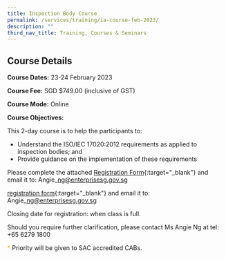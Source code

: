 ```yaml
---
title: Inspection Body Course
permalink: /services/training/ia-course-feb-2023/
description: ""
third_nav_title: Training, Courses & Seminars
---
```

## Course Details

**Course Dates:** 23-24 February 2023

**Course Fee:** SGD $749.00 (inclusive of GST)

**Course Mode:**  Online

**Course Objectives:**

This 2-day course is to help the participants to:

* Understand the ISO/IEC 17020:2012 requirements as applied to inspection bodies; and
* Provide guidance on the implementation of these requirements

Please complete the attached [Registration Form](/files/Registration%20forms/Registration-form-IB-Feb2023.pdf){:target="\_blank"} and email it to:  Angie\_ng@enterprisesg.gov.sg


[registration form](/files/registration-forms/Registration-form-IB-Feb2023.pdf){:target="\_blank"} and email it to:  Angie\_ng@enterprisesg.gov.sg



Closing date for registration:  when class is full.
  
Should you require further clarification, please contact Ms Angie Ng at tel: +65 6279 1800

<span style="color:orange;">*</span> Priority will be given to SAC accredited CABs.